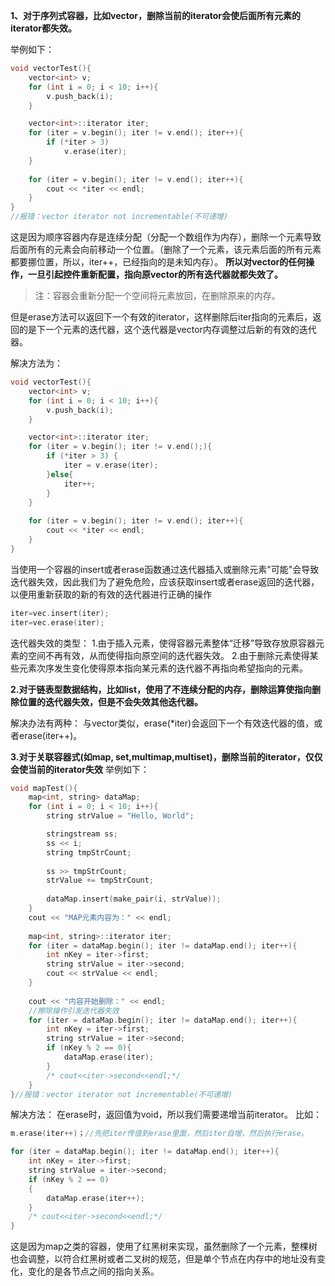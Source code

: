 **1、对于序列式容器，比如vector，删除当前的iterator会使后面所有元素的iterator都失效。**

举例如下：

```c++
void vectorTest(){
    vector<int> v;
    for (int i = 0; i < 10; i++){
        v.push_back(i);
    }

    vector<int>::iterator iter;
    for (iter = v.begin(); iter != v.end(); iter++){
        if (*iter > 3)
            v.erase(iter);
    }
    
    for (iter = v.begin(); iter != v.end(); iter++){
        cout << *iter << endl;
    }
}
//报错：vector iterator not incrementable(不可递增)
```

这是因为顺序容器内存是连续分配（分配一个数组作为内存），删除一个元素导致后面所有的元素会向前移动一个位置。（删除了一个元素，该元素后面的所有元素都要挪位置，所以，iter++，已经指向的是未知内存）。
**所以对vector的任何操作，一旦引起控件重新配置，指向原vector的所有迭代器就都失效了。**

> 注：容器会重新分配一个空间将元素放回，在删除原来的内存。

但是erase方法可以返回下一个有效的iterator，这样删除后iter指向的元素后，返回的是下一个元素的迭代器，这个迭代器是vector内存调整过后新的有效的迭代器。

解决方法为：

```c++
void vectorTest(){
    vector<int> v;
    for (int i = 0; i < 10; i++){
        v.push_back(i);
    }

    vector<int>::iterator iter;
    for (iter = v.begin(); iter != v.end();){
        if (*iter > 3) {
            iter = v.erase(iter);
        }else{
            iter++;
        }
    }
    
    for (iter = v.begin(); iter != v.end(); iter++){
        cout << *iter << endl;
    }
}
```

当使用一个容器的insert或者erase函数通过迭代器插入或删除元素"可能"会导致迭代器失效，因此我们为了避免危险，应该获取insert或者erase返回的迭代器，以便用重新获取的新的有效的迭代器进行正确的操作

```c++
iter=vec.insert(iter);
iter=vec.erase(iter);
```

迭代器失效的类型：
 1.由于插入元素，使得容器元素整体“迁移”导致存放原容器元素的空间不再有效，从而使得指向原空间的迭代器失效。
 2.由于删除元素使得某些元素次序发生变化使得原本指向某元素的迭代器不再指向希望指向的元素。

**2.对于链表型数据结构，比如list，使用了不连续分配的内存，删除运算使指向删除位置的迭代器失效，但是不会失效其他迭代器。**

解决办法有两种：
与vector类似，erase(*iter)会返回下一个有效迭代器的值，或者erase(iter++)。

 **3.对于关联容器式(如map, set,multimap,multiset)，删除当前的iterator，仅仅会使当前的iterator失效**
举例如下： 

```c++
void mapTest(){
    map<int, string> dataMap;
    for (int i = 0; i < 10; i++){
        string strValue = "Hello, World";

        stringstream ss;
        ss << i;
        string tmpStrCount;
    
        ss >> tmpStrCount;
        strValue += tmpStrCount;
    
        dataMap.insert(make_pair(i, strValue));
    }
    cout << "MAP元素内容为：" << endl;
    
    map<int, string>::iterator iter;
    for (iter = dataMap.begin(); iter != dataMap.end(); iter++){
        int nKey = iter->first;
        string strValue = iter->second;
        cout << strValue << endl;
    }
    
    cout << "内容开始删除：" << endl;
    //擦除操作引发迭代器失效
    for (iter = dataMap.begin(); iter != dataMap.end(); iter++){
        int nKey = iter->first;
        string strValue = iter->second;
        if (nKey % 2 == 0){
            dataMap.erase(iter);
        }
        /* cout<<iter->second<<endl;*/
    }
}//报错：vector iterator not incrementable(不可递增)
```

 解决方法：
在erase时，返回值为void，所以我们需要递增当前iterator。
比如： 

```c++
m.erase(iter++)；//先把iter传值到erase里面，然后iter自增，然后执行erase。
```

```c++
for (iter = dataMap.begin(); iter != dataMap.end(); iter++){
    int nKey = iter->first;
    string strValue = iter->second;
    if (nKey % 2 == 0)
    {
        dataMap.erase(iter++);
    }
    /* cout<<iter->second<<endl;*/
}
```

这是因为map之类的容器，使用了红黑树来实现，虽然删除了一个元素，整棵树也会调整，以符合红黑树或者二叉树的规范，但是单个节点在内存中的地址没有变化，变化的是各节点之间的指向关系。 